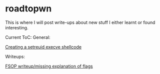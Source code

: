# roadtopwn
This is where I will post write-ups about new stuff I either learnt or found interesting.


Current ToC:
General:

[Creating a setreuid execve shellcode](https://github.com/Mymaqn/roadtopwn/tree/main/shellcode/Creating_reuid_execve_shellcode)

Writeups:

[FSOP writeup/missing explanation of flags](https://github.com/Mymaqn/roadtopwn/tree/main/challenge_writeups/ret2fd)
